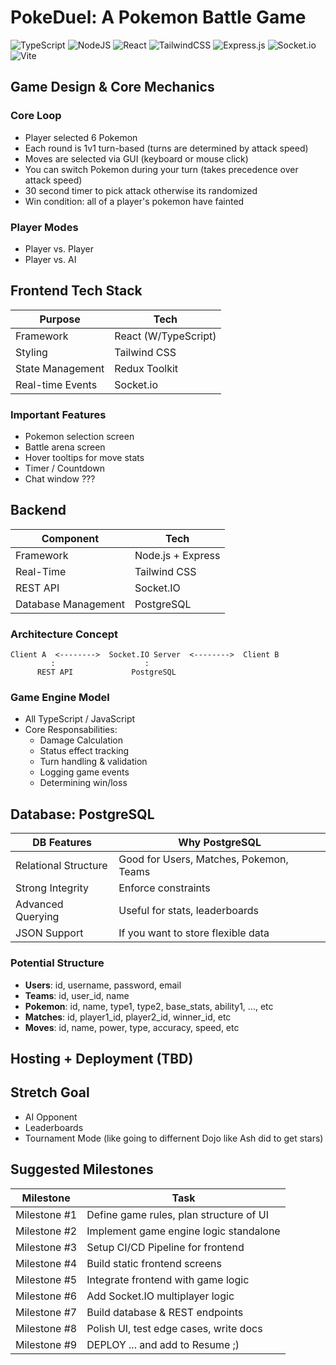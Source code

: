 # PokeDuel: A Pokemon Battle Game

![TypeScript](https://img.shields.io/badge/typescript-%23007ACC.svg?style=for-the-badge&logo=typescript&logoColor=white)
![NodeJS](https://img.shields.io/badge/node.js-6DA55F?style=for-the-badge&logo=node.js&logoColor=white)
![React](https://img.shields.io/badge/react-%2320232a.svg?style=for-the-badge&logo=react&logoColor=%2361DAFB)
![TailwindCSS](https://img.shields.io/badge/tailwindcss-%2338B2AC.svg?style=for-the-badge&logo=tailwind-css&logoColor=white)
![Express.js](https://img.shields.io/badge/express.js-%23404d59.svg?style=for-the-badge&logo=express&logoColor=%2361DAFB)
![Socket.io](https://img.shields.io/badge/Socket.io-black?style=for-the-badge&logo=socket.io&badgeColor=010101)
![Vite](https://img.shields.io/badge/vite-%23646CFF.svg?style=for-the-badge&logo=vite&logoColor=white)

## Game Design & Core Mechanics

### Core Loop
- Player selected 6 Pokemon
- Each round is 1v1 turn-based (turns are determined by attack speed)
- Moves are selected via GUI (keyboard or mouse click)
- You can switch Pokemon during your turn (takes precedence over attack speed)
- 30 second timer to pick attack otherwise its randomized
- Win condition: all of a player's pokemon have fainted
  
### Player Modes
- Player vs. Player
- Player vs. AI
  
## Frontend Tech Stack
| Purpose          | Tech                 |
|------------------|----------------------|
| Framework        | React (W/TypeScript) |
| Styling          | Tailwind CSS         |
| State Management | Redux Toolkit        |
| Real-time Events | Socket.io            |

### Important Features
- Pokemon selection screen
- Battle arena screen
- Hover tooltips for move stats
- Timer / Countdown
- Chat window ???

## Backend
| Component           | Tech               |
|---------------------|--------------------|
| Framework           | Node.js + Express  |
| Real-Time           | Tailwind CSS       |
| REST API            | Socket.IO          |
| Database Management | PostgreSQL         |

### Architecture Concept
```
Client A  <-------->  Socket.IO Server  <-------->  Client B
         :                    :
      REST API             PostgreSQL
```
### Game Engine Model
- All TypeScript / JavaScript
- Core Responsabilities:
   - Damage Calculation
   - Status effect tracking
   - Turn handling & validation
   - Logging game events
   - Determining win/loss
 
## Database: PostgreSQL
| DB Features           | Why PostgreSQL                           |
|-----------------------|------------------------------------------|
| Relational Structure  | Good for Users, Matches, Pokemon, Teams  |
| Strong Integrity      | Enforce constraints                      |
| Advanced Querying     | Useful for stats, leaderboards           |
| JSON Support          | If you want to store flexible data       |

### Potential Structure
- **Users**: id, username, password, email
- **Teams**: id, user_id, name
- **Pokemon**: id, name, type1, type2, base_stats, ability1, ..., etc
- **Matches**: id, player1_id, player2_id, winner_id, etc
- **Moves**: id, name, power, type, accuracy, speed, etc

## Hosting + Deployment (TBD)

## Stretch Goal
- AI Opponent
- Leaderboards
- Tournament Mode (like going to differnent Dojo like Ash did to get stars)

## Suggested Milestones
| Milestone      | Task                                          |
|----------------|-----------------------------------------------|
| Milestone #1   | Define game rules, plan structure of UI       |
| Milestone #2   | Implement game engine logic standalone        |
| Milestone #3   | Setup CI/CD Pipeline for frontend             |
| Milestone #4   | Build static frontend screens                 |
| Milestone #5   | Integrate frontend with game logic            |
| Milestone #6   | Add Socket.IO multiplayer logic               |
| Milestone #7   | Build database & REST endpoints               |
| Milestone #8   | Polish UI, test edge cases, write docs        |
| Milestone #9   | DEPLOY ... and add to Resume ;)               |


